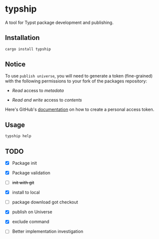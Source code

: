 # typship

A tool for Typst package development and publishing.

## Installation

```sh
cargo install typship
```

## Notice

To use `publish universe`, you will need to generate a token (fine-grained) with the following permissions to your fork of the packages repository:

- *Read* access to *metadata*

- *Read and write* access to *contents*

Here's GitHub's [documentation](https://docs.github.com/en/github/authenticating-to-github/creating-a-personal-access-token) on how to create a personal access token.

## Usage

```sh
typship help
```

## TODO

- [x] Package init
- [x] Package validation
- [ ] ~~init with git~~
- [x] install to local
- [ ] package download got checkout
- [x] publish on Universe
- [x] exclude command

- [ ] Better implementation investigation
